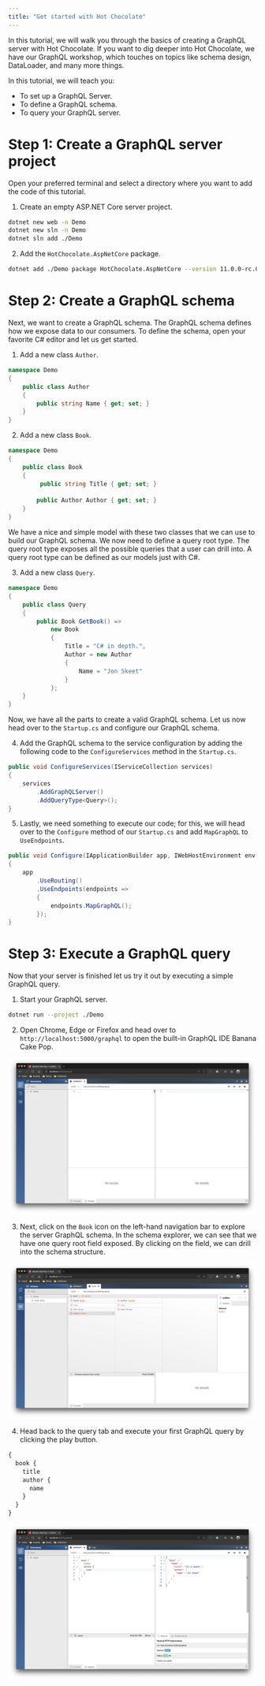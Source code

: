 ```yaml
---
title: "Get started with Hot Chocolate"
---
```


In this tutorial, we will walk you through the basics of creating a GraphQL server with Hot Chocolate. If you want to dig deeper into Hot Chocolate, we have our GraphQL workshop, which touches on topics like schema design, DataLoader, and many more things.

In this tutorial, we will teach you:

- To set up a GraphQL Server.
- To define a GraphQL schema.
- To query your GraphQL server.

# Step 1: Create a GraphQL server project

Open your preferred terminal and select a directory where you want to add the code of this tutorial.

1. Create an empty ASP.NET Core server project.

```bash
dotnet new web -n Demo
dotnet new sln -n Demo
dotnet sln add ./Demo
```

2. Add the `HotChocolate.AspNetCore` package.

```bash
dotnet add ./Demo package HotChocolate.AspNetCore --version 11.0.0-rc.0
```

# Step 2: Create a GraphQL schema

Next, we want to create a GraphQL schema. The GraphQL schema defines how we expose data to our consumers. To define the schema, open your favorite C# editor and let us get started.

1. Add a new class `Author`.

```csharp
namespace Demo
{
    public class Author
    {
        public string Name { get; set; }
    }
}
```

2. Add a new class `Book`.

```csharp
namespace Demo
{
    public class Book
    {
         public string Title { get; set; }

        public Author Author { get; set; }
    }
}
```

We have a nice and simple model with these two classes that we can use to build our GraphQL schema. We now need to define a query root type. The query root type exposes all the possible queries that a user can drill into. A query root type can be defined as our models just with C#.

3. Add a new class `Query`.

```csharp
namespace Demo
{
    public class Query
    {
        public Book GetBook() =>
            new Book
            {
                Title = "C# in depth.",
                Author = new Author
                {
                    Name = "Jon Skeet"
                }
            };
    }
}
```

Now, we have all the parts to create a valid GraphQL schema. Let us now head over to the `Startup.cs` and configure our GraphQL schema.

4. Add the GraphQL schema to the service configuration by adding the following code to the `ConfigureServices` method in the `Startup.cs`.

```csharp
public void ConfigureServices(IServiceCollection services)
{
    services
        .AddGraphQLServer()
        .AddQueryType<Query>();
}
```

5. Lastly, we need something to execute our code; for this, we will head over to the `Configure` method of our `Startup.cs` and add `MapGraphQL` to `UseEndpoints`.

```csharp
public void Configure(IApplicationBuilder app, IWebHostEnvironment env)
{
    app
        .UseRouting()
        .UseEndpoints(endpoints =>
        {
            endpoints.MapGraphQL();
        });
}
```

# Step 3: Execute a GraphQL query

Now that your server is finished let us try it out by executing a simple GraphQL query.

1. Start your GraphQL server.

```bash
dotnet run --project ./Demo
```

2. Open Chrome, Edge or Firefox and head over to `http://localhost:5000/graphql` to open the built-in GraphQL IDE Banana Cake Pop.

![GraphQL IDE](../../images/get-started-bcp.png)

3. Next, click on the `Book` icon on the left-hand navigation bar to explore the server GraphQL schema. In the schema explorer, we can see that we have one query root field exposed. By clicking on the field, we can drill into the schema structure.

![GraphQL IDE Schema Explorer](../../images/get-started-bcp-schema-explorer.png)

4. Head back to the query tab and execute your first GraphQL query by clicking the play button.

```graphql
{
  book {
    title
    author {
      name
    }
  }
}
```

![GraphQL IDE Execute Query](../../images/get-started-bcp-query.png)
